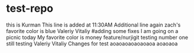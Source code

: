 # test-repo
this is Kurman
This line is added at 11:30AM
Additional line again
zach's favorite color is blue
Valeriy 
Vitaliy
#adding some fixes
I am going on a picnic today
My favorite color is money
feature/nurjigit
testing number one 
still testing 
Valeriy 
Vitaliy
Changes for test
aoaoaoaoaoaoaoa
aoaoaoa